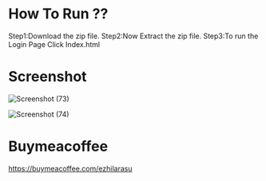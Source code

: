 # How To Run ??
Step1:Download the zip file.
Step2:Now Extract the zip file.
Step3:To run the Login Page Click Index.html

# Screenshot
![Screenshot (73)](https://github.com/ezhilezhil/Simple-Login-Page/assets/167604422/b963fde2-6905-486a-8f0e-f38fa0b79093)

![Screenshot (74)](https://github.com/ezhilezhil/Simple-Login-Page/assets/167604422/b2a43e0e-4295-43fa-b73d-dc8889e0f2c3)

# Buymeacoffee
https://buymeacoffee.com/ezhilarasu
